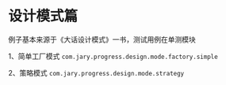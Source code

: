 # 设计模式篇
例子基本来源于《大话设计模式》一书，测试用例在单测模块

1、简单工厂模式
`com.jary.progress.design.mode.factory.simple`

2、策略模式
`com.jary.progress.design.mode.strategy`

